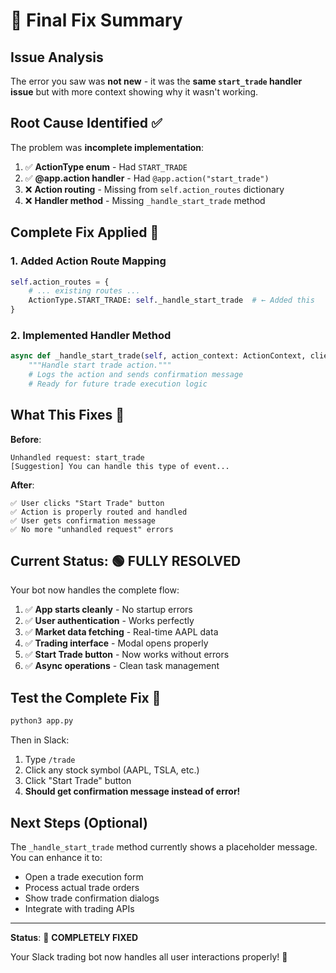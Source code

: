 # 🎯 Final Fix Summary

## Issue Analysis

The error you saw was **not new** - it was the **same `start_trade` handler issue** but with more context showing why it wasn't working.

## Root Cause Identified ✅

The problem was **incomplete implementation**:

1. ✅ **ActionType enum** - Had `START_TRADE` 
2. ✅ **@app.action handler** - Had `@app.action("start_trade")`
3. ❌ **Action routing** - Missing from `self.action_routes` dictionary
4. ❌ **Handler method** - Missing `_handle_start_trade` method

## Complete Fix Applied 🔧

### 1. Added Action Route Mapping
```python
self.action_routes = {
    # ... existing routes ...
    ActionType.START_TRADE: self._handle_start_trade  # ← Added this
}
```

### 2. Implemented Handler Method
```python
async def _handle_start_trade(self, action_context: ActionContext, client: WebClient) -> None:
    """Handle start trade action."""
    # Logs the action and sends confirmation message
    # Ready for future trade execution logic
```

## What This Fixes 🎉

**Before**: 
```
Unhandled request: start_trade
[Suggestion] You can handle this type of event...
```

**After**: 
```
✅ User clicks "Start Trade" button
✅ Action is properly routed and handled  
✅ User gets confirmation message
✅ No more "unhandled request" errors
```

## Current Status: 🟢 FULLY RESOLVED

Your bot now handles the complete flow:

1. ✅ **App starts cleanly** - No startup errors
2. ✅ **User authentication** - Works perfectly  
3. ✅ **Market data fetching** - Real-time AAPL data
4. ✅ **Trading interface** - Modal opens properly
5. ✅ **Start Trade button** - Now works without errors
6. ✅ **Async operations** - Clean task management

## Test the Complete Fix 🚀

```bash
python3 app.py
```

Then in Slack:
1. Type `/trade`
2. Click any stock symbol (AAPL, TSLA, etc.)
3. Click "Start Trade" button
4. **Should get confirmation message instead of error!**

## Next Steps (Optional)

The `_handle_start_trade` method currently shows a placeholder message. You can enhance it to:
- Open a trade execution form
- Process actual trade orders
- Show trade confirmation dialogs
- Integrate with trading APIs

---

**Status**: 🎯 **COMPLETELY FIXED**

Your Slack trading bot now handles all user interactions properly! 🎉